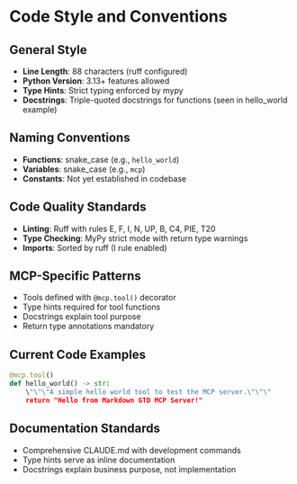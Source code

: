 # Code Style and Conventions

## General Style
- **Line Length**: 88 characters (ruff configured)
- **Python Version**: 3.13+ features allowed
- **Type Hints**: Strict typing enforced by mypy
- **Docstrings**: Triple-quoted docstrings for functions (seen in hello_world example)

## Naming Conventions
- **Functions**: snake_case (e.g., `hello_world`)
- **Variables**: snake_case (e.g., `mcp`)
- **Constants**: Not yet established in codebase

## Code Quality Standards
- **Linting**: Ruff with rules E, F, I, N, UP, B, C4, PIE, T20
- **Type Checking**: MyPy strict mode with return type warnings
- **Imports**: Sorted by ruff (I rule enabled)

## MCP-Specific Patterns
- Tools defined with `@mcp.tool()` decorator
- Type hints required for tool functions
- Docstrings explain tool purpose
- Return type annotations mandatory

## Current Code Examples
```python
@mcp.tool()
def hello_world() -> str:
    \"\"\"A simple hello world tool to test the MCP server.\"\"\"
    return "Hello from Markdown GTD MCP Server!"
```

## Documentation Standards
- Comprehensive CLAUDE.md with development commands
- Type hints serve as inline documentation
- Docstrings explain business purpose, not implementation
